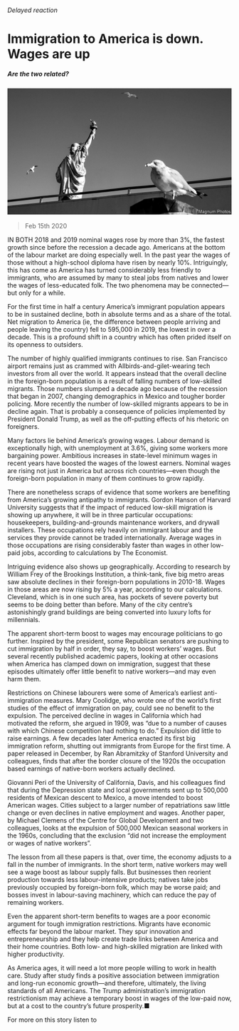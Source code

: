 ###### Delayed reaction

# Immigration to America is down. Wages are up 

##### Are the two related? 

![image](images/20200215_USP005.jpg) 

> Feb 15th 2020 

IN BOTH 2018 and 2019 nominal wages rose by more than 3%, the fastest growth since before the recession a decade ago. Americans at the bottom of the labour market are doing especially well. In the past year the wages of those without a high-school diploma have risen by nearly 10%. Intriguingly, this has come as America has turned considerably less friendly to immigrants, who are assumed by many to steal jobs from natives and lower the wages of less-educated folk. The two phenomena may be connected—but only for a while.

For the first time in half a century America’s immigrant population appears to be in sustained decline, both in absolute terms and as a share of the total. Net migration to America (ie, the difference between people arriving and people leaving the country) fell to 595,000 in 2019, the lowest in over a decade. This is a profound shift in a country which has often prided itself on its openness to outsiders.


The number of highly qualified immigrants continues to rise. San Francisco airport remains just as crammed with Allbirds-and-gilet-wearing tech investors from all over the world. It appears instead that the overall decline in the foreign-born population is a result of falling numbers of low-skilled migrants. Those numbers slumped a decade ago because of the recession that began in 2007, changing demographics in Mexico and tougher border policing. More recently the number of low-skilled migrants appears to be in decline again. That is probably a consequence of policies implemented by President Donald Trump, as well as the off-putting effects of his rhetoric on foreigners.

Many factors lie behind America’s growing wages. Labour demand is exceptionally high, with unemployment at 3.6%, giving some workers more bargaining power. Ambitious increases in state-level minimum wages in recent years have boosted the wages of the lowest earners. Nominal wages are rising not just in America but across rich countries—even though the foreign-born population in many of them continues to grow rapidly.

There are nonetheless scraps of evidence that some workers are benefiting from America’s growing antipathy to immigrants. Gordon Hanson of Harvard University suggests that if the impact of reduced low-skill migration is showing up anywhere, it will be in three particular occupations: housekeepers, building-and-grounds maintenance workers, and drywall installers. These occupations rely heavily on immigrant labour and the services they provide cannot be traded internationally. Average wages in those occupations are rising considerably faster than wages in other low-paid jobs, according to calculations by The Economist.

Intriguing evidence also shows up geographically. According to research by William Frey of the Brookings Institution, a think-tank, five big metro areas saw absolute declines in their foreign-born populations in 2010-18. Wages in those areas are now rising by 5% a year, according to our calculations. Cleveland, which is in one such area, has pockets of severe poverty but seems to be doing better than before. Many of the city centre’s astonishingly grand buildings are being converted into luxury lofts for millennials.

The apparent short-term boost to wages may encourage politicians to go further. Inspired by the president, some Republican senators are pushing to cut immigration by half in order, they say, to boost workers’ wages. But several recently published academic papers, looking at other occasions when America has clamped down on immigration, suggest that these episodes ultimately offer little benefit to native workers—and may even harm them.

Restrictions on Chinese labourers were some of America’s earliest anti-immigration measures. Mary Coolidge, who wrote one of the world’s first studies of the effect of immigration on pay, could see no benefit to the expulsion. The perceived decline in wages in California which had motivated the reform, she argued in 1909, was “due to a number of causes with which Chinese competition had nothing to do.” Expulsion did little to raise earnings. A few decades later America enacted its first big immigration reform, shutting out immigrants from Europe for the first time. A paper released in December, by Ran Abramitzky of Stanford University and colleagues, finds that after the border closure of the 1920s the occupation based earnings of native-born workers actually declined.

Giovanni Peri of the University of California, Davis, and his colleagues find that during the Depression state and local governments sent up to 500,000 residents of Mexican descent to Mexico, a move intended to boost American wages. Cities subject to a larger number of repatriations saw little change or even declines in native employment and wages. Another paper, by Michael Clemens of the Centre for Global Development and two colleagues, looks at the expulsion of 500,000 Mexican seasonal workers in the 1960s, concluding that the exclusion “did not increase the employment or wages of native workers”.

The lesson from all these papers is that, over time, the economy adjusts to a fall in the number of immigrants. In the short term, native workers may well see a wage boost as labour supply falls. But businesses then reorient production towards less labour-intensive products; natives take jobs previously occupied by foreign-born folk, which may be worse paid; and bosses invest in labour-saving machinery, which can reduce the pay of remaining workers.

Even the apparent short-term benefits to wages are a poor economic argument for tough immigration restrictions. Migrants have economic effects far beyond the labour market. They spur innovation and entrepreneurship and they help create trade links between America and their home countries. Both low- and high-skilled migration are linked with higher productivity.

As America ages, it will need a lot more people willing to work in health care. Study after study finds a positive association between immigration and long-run economic growth—and therefore, ultimately, the living standards of all Americans. The Trump administration’s immigration restrictionism may achieve a temporary boost in wages of the low-paid now, but at a cost to the country’s future prosperity.■

For more on this story listen to 


